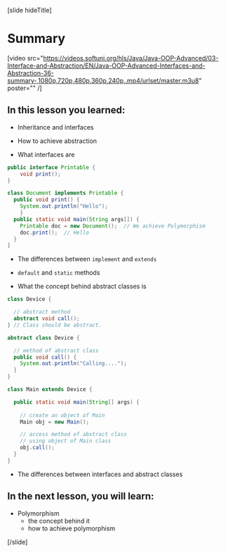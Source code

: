 [slide hideTitle]
# Summary

[video src="https://videos.softuni.org/hls/Java/Java-OOP-Advanced/03-Interface-and-Abstraction/EN/Java-OOP-Advanced-Interfaces-and-Abstraction-36-summary-,1080p,720p,480p,360p,240p,.mp4/urlset/master.m3u8" poster="" /]

## In this lesson you learned:

- Inheritance and interfaces

- How to achieve abstraction

- What interfaces are

``` java
public interface Printable {
    void print();
}
```

``` java
class Document implements Printable {  
  public void print() { 
    System.out.println("Hello"); 
    }
  public static void main(String args[]) {
    Printable doc = new Document();  // We achieve Polymorphism
    doc.print();  // Hello
  }
}
```

- The differences between `implement` and `extends`

- `default` and `static` methods

- What the concept behind abstract classes is

``` java
class Device {

  // abstract method
  abstract void call();
} // Class should be abstract.

abstract class Device {

  // method of abstract class
  public void call() {
    System.out.println("Calling....");
  }
}

class Main extends Device {

  public static void main(String[] args) {
    
    // create an object of Main
    Main obj = new Main();

    // access method of abstract class
    // using object of Main class
    obj.call();
  }
}
```

- The differences between interfaces and abstract classes

## In the next lesson, you will learn:

- Polymorphism
    * the concept behind it
    * how to achieve polymorphism



[/slide]
